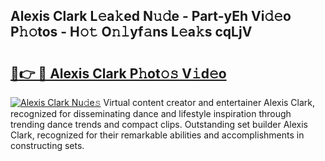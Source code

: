 ## Alexis Clark L𝚎a𝚔ed N𝚞𝚍e - Part-yEh Vi𝚍𝚎o P𝚑𝚘tos - H𝚘𝚝 O𝚗𝚕yf𝚊ns L𝚎a𝚔s cqLjV

# <h2><a href="http://kf2xwz.oniu.top/?m=Alexis+Clark">🔗👉 🔴 Alexis Clark P𝚑ot𝚘𝚜 V𝚒d𝚎o</a></h2>

[![Alexis Clark Nu𝚍e𝚜](https://i.imgur.com/0qMVB7G.gif)](http://kf2xwz.oniu.top/?m=Alexis+Clark)
Virtual content creator and entertainer Alexis Clark, recognized for disseminating dance and lifestyle inspiration through trending dance trends and compact clips. Outstanding set builder Alexis Clark, recognized for their remarkable abilities and accomplishments in constructing sets.  
